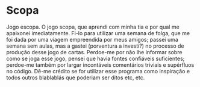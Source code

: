 # Scopa
Jogo escopa.
O jogo scopa, que aprendi com minha tia e por qual me apaixonei imediatamente. Fi-lo para utilizar uma semana de folga, que me foi dada por uma viagem empreendida por meus amigos; passei uma semana sem aulas, mas a gastei (porventura a investi?) no processo de produção desse jogo de cartas. Perdoe-me por não lhe informar sobre como se joga esse jogo, pensei que havia fontes confiáveis suficientes; perdoe-me também por largar incontáveis comentários triviais e supérfluos no código. Dê-me crédito se for utilizar esse programa como inspiração e todos outros blablablás que poderiam ser ditos etc, etc.
